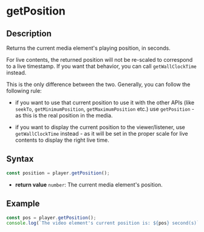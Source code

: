 # getPosition

## Description

Returns the current media element's playing position, in seconds.

For live contents, the returned position will not be re-scaled to correspond to a live
timestamp. If you want that behavior, you can call `getWallClockTime` instead.

This is the only difference between the two. Generally, you can follow the following rule:

- if you want to use that current position to use it with the other APIs (like `seekTo`,
  `getMinimumPosition`, `getMaximumPosition` etc.) use `getPosition` - as this is the real
  position in the media.

- if you want to display the current position to the viewer/listener, use
  `getWallClockTime` instead - as it will be set in the proper scale for live contents to
  display the right live time.

## Syntax

```js
const position = player.getPosition();
```

- **return value** `number`: The current media element's position.

## Example

```js
const pos = player.getPosition();
console.log(`The video element's current position is: ${pos} second(s)`);
```
